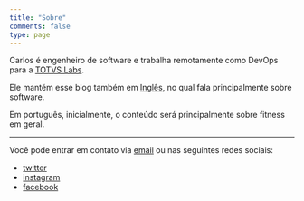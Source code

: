 ```yaml
---
title: "Sobre"
comments: false
type: page
---
```


Carlos é engenheiro de software e trabalha remotamente como DevOps para a
[TOTVS Labs](http://totvslabs.com).

Ele mantém esse blog também em [Inglês](https://carlosbecker.com), no qual
fala principalmente sobre software.

Em português, inicialmente, o conteúdo será principalmente sobre fitness
em geral.

---

Você pode entrar em contato via [email](mailto:contato@carlosbecker.com) ou
nas seguintes redes sociais:

- [twitter](https://twitter.com/caarlos0)
- [instagram](https://instagram.com/caarlos0)
- <a data-proofer-ignore href='https://facebook.com/caarlos0'>facebook</a>
